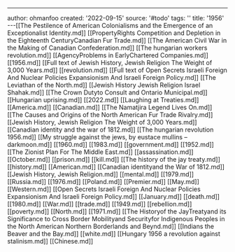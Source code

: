 ---
author: ohmanfoo
created: '2022-09-15'
source: '#todo'
tags: ''
title: '1956'
---[[The Pestilence of American Colonialisms and the Emergence of an Exceptionalist Identity.md]]
[[PropertyRights Competition and Depletion in the Eighteenth CenturyCanadian Fur Trade.md]]
[[The American Civil War in the Making of Canadian Confederation.md]]
[[The hungarian workers revolution.md]]
[[AgencyProblems in EarlyChartered Companies.md]]
[[1956.md]]
[[Full text of Jewish History, Jewish Religion The Weight of 3,000 Years.md]]
[[revolution.md]]
[[Full text of Open Secrets Israeli Foreign And Nuclear Policies Expansionism And Israeli Foreign Policy.md]]
[[The Leviathan of the North.md]]
[[Jewish History Jewish Religion Israel Shahak.md]]
[[The Crown Dutyto Consult and Ontario Municipal.md]]
[[Hungarian uprising.md]]
[[2022.md]]
[[Laughing at Treaties.md]]
[[America.md]]
[[Canadian.md]]
[[The Namatjira Legend Lives On.md]]
[[The Causes and Origins of the North American Fur Trade Rivalry.md]]
[[Jewish History, Jewish Religion The Weight of 3,000 Years.md]]
[[Canadian identity and the war of 1812.md]]
[[The hungarian revolution 1956.md]]
[[My struggle against the jews, by eustace mullins – darkmoon.md]]
[[1960.md]]
[[1983.md]]
[[government.md]]
[[1952.md]]
[[The Zionist Plan For The Middle East.md]]
[[assassination.md]]
[[October.md]]
[[prison.md]]
[[kill.md]]
[[The history of the jay treaty.md]]
[[history.md]]
[[American.md]]
[[Canadian identityand the War of 1812.md]]
[[Jewish History, Jewish Religion.md]]
[[mental.md]]
[[1979.md]]
[[Russia.md]]
[[1976.md]]
[[Poland.md]]
[[Premier.md]]
[[May.md]]
[[Western.md]]
[[Open Secrets Israeli Foreign And Nuclear Policies Expansionism And Israeli Foreign Policy.md]]
[[January.md]]
[[death.md]]
[[1980.md]]
[[War.md]]
[[trade.md]]
[[1949.md]]
[[rebellion.md]]
[[poverty.md]]
[[North.md]]
[[1971.md]]
[[The Historyof the JayTreatyand its Significance to Cross Border Mobilityand Securityfor Indigenous Peoples in the North American Northern Borderlands and Beynd.md]]
[[Indians the Beaver and the Bay.md]]
[[white.md]]
[[Hungary 1956 a revolution against stalinism.md]]
[[Chinese.md]]
